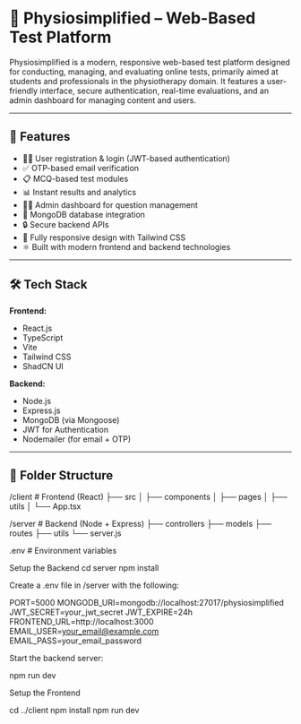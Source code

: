 # 🧪 Physiosimplified – Web-Based Test Platform

Physiosimplified is a modern, responsive web-based test platform designed for conducting, managing, and evaluating online tests, primarily aimed at students and professionals in the physiotherapy domain. It features a user-friendly interface, secure authentication, real-time evaluations, and an admin dashboard for managing content and users.

---

## 🚀 Features

- 🧑‍🎓 User registration & login (JWT-based authentication)
- ✅ OTP-based email verification
- 📋 MCQ-based test modules
- 📊 Instant results and analytics
- 🧑‍🏫 Admin dashboard for question management
- 📂 MongoDB database integration
- 🔒 Secure backend APIs
- 🎨 Fully responsive design with Tailwind CSS
- ⚛️ Built with modern frontend and backend technologies

---

## 🛠️ Tech Stack

**Frontend:**

- React.js
- TypeScript
- Vite
- Tailwind CSS
- ShadCN UI

**Backend:**

- Node.js
- Express.js
- MongoDB (via Mongoose)
- JWT for Authentication
- Nodemailer (for email + OTP)

---

## 📁 Folder Structure

/client # Frontend (React)
├── src
│ ├── components
│ ├── pages
│ ├── utils
│ └── App.tsx

/server # Backend (Node + Express)
├── controllers
├── models
├── routes
├── utils
└── server.js

.env # Environment variables


Setup the Backend
cd server
npm install


Create a .env file in /server with the following:

PORT=5000
MONGODB_URI=mongodb://localhost:27017/physiosimplified
JWT_SECRET=your_jwt_secret
JWT_EXPIRE=24h
FRONTEND_URL=http://localhost:3000
EMAIL_USER=your_email@example.com
EMAIL_PASS=your_email_password


Start the backend server:

npm run dev

Setup the Frontend

cd ../client
npm install
npm run dev

